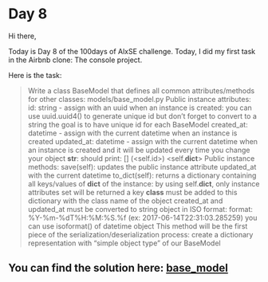 # Day 8

Hi there,

Today is Day 8 of the 100days of AlxSE challenge. Today, I did my first task in the Airbnb clone: The console project.

Here is the task:

> Write a class BaseModel that defines all common attributes/methods for other classes:
> models/base_model.py
> Public instance attributes:
> id: string - assign with an uuid when an instance is created:
> you can use uuid.uuid4() to generate unique id but don’t forget to convert to a string
> the goal is to have unique id for each BaseModel
> created_at: datetime - assign with the current datetime when an instance is created
> updated_at: datetime - assign with the current datetime when an instance is created and it will be updated every time you change your object
> **str**: should print: [<class name>] (<self.id>) <self.**dict**>
> Public instance methods:
> save(self): updates the public instance attribute updated_at with the current datetime
> to_dict(self): returns a dictionary containing all keys/values of **dict** of the instance:
> by using self.**dict**, only instance attributes set will be returned
> a key **class** must be added to this dictionary with the class name of the object
> created_at and updated_at must be converted to string object in ISO format:
> format: %Y-%m-%dT%H:%M:%S.%f (ex: 2017-06-14T22:31:03.285259)
> you can use isoformat() of datetime object
> This method will be the first piece of the serialization/deserialization process: create a dictionary representation with “simple object type” of our BaseModel

## You can find the solution here: [base_model][def]

[def]: https://github.com/VictorNalu/AirBnB_clone/blob/4093d226cb21a85beee1c654ae8bc51bdf2e6b90/models/base_model.py

